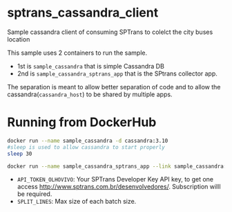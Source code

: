 # sptrans_cassandra_client

Sample cassandra client of consuming SPTrans to colelct the city buses location

This sample uses 2 containers to run the sample.
- 1st is `sample_cassandra` that is simple Cassandra DB
- 2nd is `sample_cassandra_sptrans_app` that is the SPtrans collector app.

The separation is meant to allow better separation of code and to allow the cassandra(`cassandra_host`) to be shared by multiple apps.


# Running from DockerHub


```bash
docker run --name sample_cassandra -d cassandra:3.10
#sleep is used to allow cassandra to start properly
sleep 30

docker run --name sample_cassandra_sptrans_app --link sample_cassandra:cassandra_host  --tmpfs /root/RAM:size=32M -e API_TOKEN_OLHOVIVO="API_KEY_GET_FROM_STRANS_SITE"   -e SPLIT_LINES=200 -d  it4poster/sptrans_cassandra_client
```

- `API_TOKEN_OLHOVIVO`: Your SPTrans Developer Key API key, to get one access <http://www.sptrans.com.br/desenvolvedores/>. Subscription willl be required.
- `SPLIT_LINES`: Max size of each batch size.
